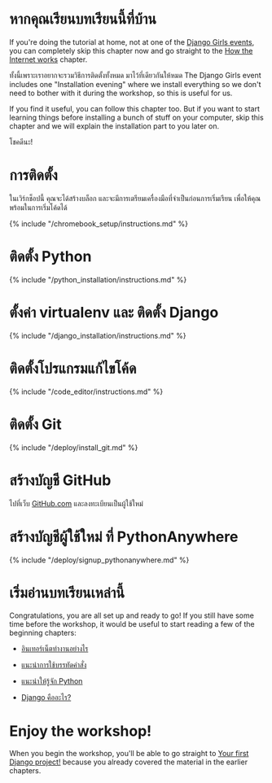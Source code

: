 # หากคุณเรียนบทเรียนนี้ที่บ้าน

If you're doing the tutorial at home, not at one of the [Django Girls events](https://djangogirls.org/events/), you can completely skip this chapter now and go straight to the [How the Internet works](../how_the_internet_works/README.md) chapter.

ทั้งนี้เพราะเราอยากจะรวมวิธีการติดตั้งทั้งหมด มาไว้ที่เดียวกันให้หมด The Django Girls event includes one "Installation evening" where we install everything so we don't need to bother with it during the workshop, so this is useful for us.

If you find it useful, you can follow this chapter too. But if you want to start learning things before installing a bunch of stuff on your computer, skip this chapter and we will explain the installation part to you later on.

โชคดีนะ!

# การติดตั้ง

ในเวิร์กช็อปนี้ คุณจะได้สร้างบล็อก และจะมีการเตรียมเครื่องมือที่จำเป็นก่อนการเริ่มเรียน เพื่อให้คุณพร้อมในการเริ่มโค้ดได้

<!--sec data-title="Chromebook setup (if you're using one)"
data-id="chromebook_setup" data-collapse=true ces--> {% include "/chromebook_setup/instructions.md" %} 

<!--endsec-->

# ติดตั้ง Python

{% include "/python_installation/instructions.md" %}

# ตั้งค่า virtualenv และ ติดตั้ง Django

{% include "/django_installation/instructions.md" %}

# ติดตั้งโปรแกรมแก้ไขโค้ด

{% include "/code_editor/instructions.md" %}

# ติดตั้ง Git

{% include "/deploy/install_git.md" %}

# สร้างบัญชี GitHub

ไปที่เว็บ [GitHub.com](https://www.github.com) และลงทะเบียนเป็นผู้ใช้ใหม่

# สร้างบัญชีผู้ใช้ใหม่ ที่ PythonAnywhere

{% include "/deploy/signup_pythonanywhere.md" %}

# เริ่มอ่านบทเรียนเหล่านี้

Congratulations, you are all set up and ready to go! If you still have some time before the workshop, it would be useful to start reading a few of the beginning chapters:

* [อินเทอร์เน็ตทำงานอย่างไร](../how_the_internet_works/README.md)

* [แนะนำการใช้บรรทัดคำสั่ง](../intro_to_command_line/README.md)

* [แนะนำให้รู้จัก Python](../python_introduction/README.md)

* [Django คืออะไร?](../django/README.md)

# Enjoy the workshop!

When you begin the workshop, you'll be able to go straight to [Your first Django project!](../django_start_project/README.md) because you already covered the material in the earlier chapters.